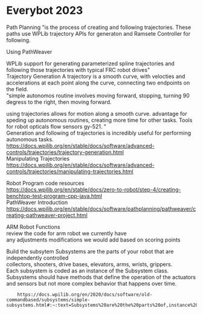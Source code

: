 # Everybot 2023


Path Planning	"is the process of creating and following trajectories. These paths use WPLib trajectory APIs for generaton and Ramsete Controller for following.

Using PathWeaver

WPLib support for generating parameterized spline trajectories and following those trajectories with typical FRC robot drives"									
Trajectory Generation 	A trajectory is a smooth curve, with velocties and accelerations at each point along the curve, connecting two endpoints on the field. 									
	"simple autonomos routine involves moving forward, stopping, turning 90 degress to the right, then moving forward.

using trajectories allows for motion along a smooth curve.
advantage for speding up autonomous routines, creating more time for other tasks.
Tools for robot
opticals flow sensors gy-521.                   "									
	Generation and following of trajectories is incredibly useful for performing autonomous tasks.									
	https://docs.wpilib.org/en/stable/docs/software/advanced-controls/trajectories/trajectory-generation.html									
Manipulating Trajectories										
	https://docs.wpilib.org/en/stable/docs/software/advanced-controls/trajectories/manipulating-trajectories.html									
										
Robot Program code resources										
	https://docs.wpilib.org/en/stable/docs/zero-to-robot/step-4/creating-benchtop-test-program-cpp-java.html									
PathWeaver Introduction 										
	https://docs.wpilib.org/en/stable/docs/software/pathplanning/pathweaver/creating-pathweaver-project.html									
										
ARM Robot Functions										
review the code for arm robot we currently have 										
any adjustments modifications we would add based on scoring points										
										
Build the subsytem		Subsystems are the parts of your robot that are independently controlled 								
		 collectors, shooters, drive bases, elevators, arms, wrists, grippers.								
		Each subsystem is coded as an instance of the Subsystem class. 								
		Subsystems should have methods that define the operation of the actuators and sensors but not more complex behavior that happens over time.								
										
		https://docs.wpilib.org/en/2020/docs/software/old-commandbased/subsystems/simple-subsystems.html#:~:text=Subsystems%20are%20the%20parts%20of,instance%20of%20the%20Subsystem%20class.								
										
										
